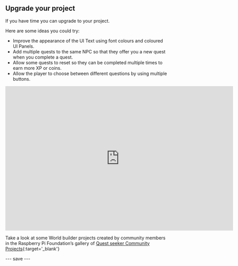 ## Upgrade your project

If you have time you can upgrade to your project. 

Here are some ideas you could try:

+ Improve the appearance of the UI Text using font colours and coloured UI Panels. 
+ Add multiple quests to the same NPC so that they offer you a new quest when you complete a quest.
+ Allow some quests to reset so they can be completed multiple times to earn more XP or coins. 
+ Allow the player to choose between different questions by using multiple buttons.

<iframe allowtransparency="true" width="710" height="450" src="https://quest-seeker.rpfilt.repl.co" frameborder="0"></iframe>

Take a look at some World builder projects created by community members in the Raspberry Pi Foundation’s gallery of [Quest seeker Community Projects](https://wke.lt/w/s/3n5xmU){:target='_blank'}

--- save ---
